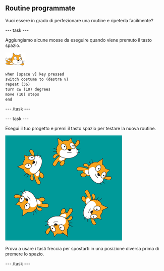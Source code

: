 ## Routine programmate

Vuoi essere in grado di perfezionare una routine e ripeterla facilmente?

--- task ---

Aggiungiamo alcune mosse da eseguire quando viene premuto il tasto spazio.

![nuotatore sprite](images/swimmer-sprite.png)

```blocks3
when [space v] key pressed
switch costume to (destra v)
repeat (36)
turn cw (10) degrees
move (10) steps
end
```

--- /task ---

--- task ---

Esegui il tuo progetto e premi il tasto spazio per testare la nuova routine.

![sprite che nuotano intorno](images/swim-routine.png)

Prova a usare i tasti freccia per spostarti in una posizione diversa prima di premere lo spazio.

--- /task ---




